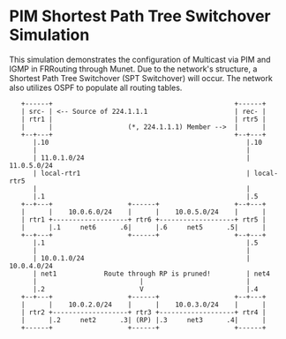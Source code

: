 PIM Shortest Path Tree Switchover Simulation
============================================

This simulation demonstrates the configuration of Multicast via PIM and IGMP in
FRRouting through Munet. Due to the network's structure, a Shortest Path Tree
Switchover (SPT Switchover) will occur. The network also utilizes OSPF to
populate all routing tables.

```
   +------+                                              +------+
   | src- | <-- Source of 224.1.1.1                      | rec- |
   | rtr1 |                                              | rtr5 |
   |      |                   (*, 224.1.1.1) Member -->  |      |
   +--+---+                                              +--+---+
      |.10                                                  |.10
      |                                                     |
      | 11.0.1.0/24                                         | 11.0.5.0/24
      | local-rtr1                                          | local-rtr5
      |                                                     |
      |.1                                                   |.5
   +--+---+                   +------+                   +--+---+
   |      |    10.0.6.0/24    |      |    10.0.5.0/24    |      |
   | rtr1 +-------------------+ rtr6 +-------------------+ rtr5 |
   |      |.1     net6      .6|      |.6     net5      .5|      |
   +--+---+                   +------+                   +--+---+
      |.1                                                   |.5
      |                                                     |
      | 10.0.1.0/24                                         | 10.0.4.0/24
      | net1            Route through RP is pruned!         | net4
      |                          |                          |
      |.2                        V                          |.4
   +--+---+                   +------+                   +--+---+
   |      |    10.0.2.0/24    |      |    10.0.3.0/24    |      |
   | rtr2 +-------------------+ rtr3 +-------------------+ rtr4 |
   |      |.2     net2      .3| (RP) |.3     net3      .4|      |
   +------+                   +------+                   +------+

```